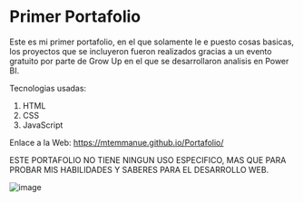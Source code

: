 <h1>Primer Portafolio</h1>

Este es mi primer portafolio, en el que solamente le e puesto cosas basicas, los proyectos que se incluyeron fueron realizados gracias a un evento gratuito por parte de Grow Up en el que se desarrollaron analisis en Power BI.

Tecnologias usadas:

1.  HTML
2.  CSS
3.  JavaScript

   Enlace a la Web:
   https://mtemmanue.github.io/Portafolio/

   ESTE PORTAFOLIO NO TIENE NINGUN USO ESPECIFICO, MAS QUE PARA PROBAR MIS HABILIDADES Y SABERES PARA EL DESARROLLO WEB.



![image](https://github.com/user-attachments/assets/8073cd19-2904-4ac6-90cd-0fed250141da)

